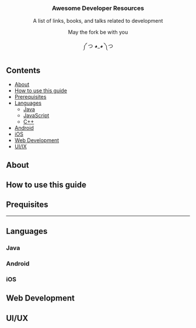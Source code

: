 <h3 align="center"> Awesome Developer Resources </h3>
<p align="center"> A list of links, books, and talks related to development </p>
<p align="center">May the fork be with you</p>
<p align="center"> ༼ つ ◕_◕ ༽つ</p>

## Contents

- [About](#about)
- [How to use this guide](#how-to-use-this-guide)
- [Prerequisites](#prerequisites)
- [Languages](#languages)
    - [Java](#java)
    - [JavaScript](#javascript)
    - [C++](#c++)
- [Android](#android)
- [iOS](#ios)
- [Web Development](#web-development)
- [UI/IX](#ui-ux)

## About

## How to use this guide

## Prequisites

---

## Languages 

### Java

### Android


### iOS

## Web Development

## UI/UX
